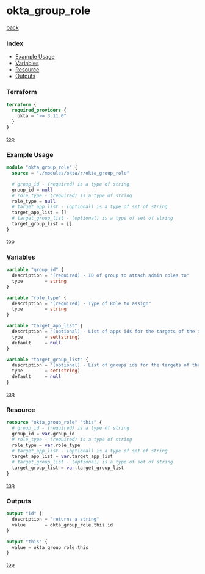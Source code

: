 # okta_group_role

[back](../okta.md)

### Index

- [Example Usage](#example-usage)
- [Variables](#variables)
- [Resource](#resource)
- [Outputs](#outputs)

### Terraform

```terraform
terraform {
  required_providers {
    okta = ">= 3.11.0"
  }
}
```

[top](#index)

### Example Usage

```terraform
module "okta_group_role" {
  source = "./modules/okta/r/okta_group_role"

  # group_id - (required) is a type of string
  group_id = null
  # role_type - (required) is a type of string
  role_type = null
  # target_app_list - (optional) is a type of set of string
  target_app_list = []
  # target_group_list - (optional) is a type of set of string
  target_group_list = []
}
```

[top](#index)

### Variables

```terraform
variable "group_id" {
  description = "(required) - ID of group to attach admin roles to"
  type        = string
}

variable "role_type" {
  description = "(required) - Type of Role to assign"
  type        = string
}

variable "target_app_list" {
  description = "(optional) - List of apps ids for the targets of the admin role."
  type        = set(string)
  default     = null
}

variable "target_group_list" {
  description = "(optional) - List of groups ids for the targets of the admin role."
  type        = set(string)
  default     = null
}
```

[top](#index)

### Resource

```terraform
resource "okta_group_role" "this" {
  # group_id - (required) is a type of string
  group_id = var.group_id
  # role_type - (required) is a type of string
  role_type = var.role_type
  # target_app_list - (optional) is a type of set of string
  target_app_list = var.target_app_list
  # target_group_list - (optional) is a type of set of string
  target_group_list = var.target_group_list
}
```

[top](#index)

### Outputs

```terraform
output "id" {
  description = "returns a string"
  value       = okta_group_role.this.id
}

output "this" {
  value = okta_group_role.this
}
```

[top](#index)